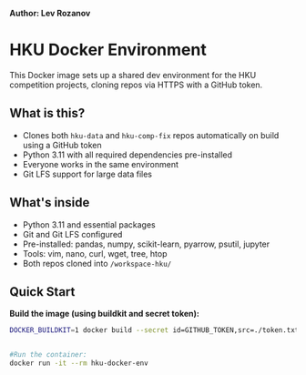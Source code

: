 **Author: Lev Rozanov**

# HKU Docker Environment

This Docker image sets up a shared dev environment for the HKU competition projects, cloning repos via HTTPS with a GitHub token.

## What is this?

- Clones both `hku-data` and `hku-comp-fix` repos automatically on build using a GitHub token  
- Python 3.11 with all required dependencies pre-installed  
- Everyone works in the same environment  
- Git LFS support for large data files  

## What's inside

- Python 3.11 and essential packages  
- Git and Git LFS configured  
- Pre-installed: pandas, numpy, scikit-learn, pyarrow, psutil, jupyter  
- Tools: vim, nano, curl, wget, tree, htop  
- Both repos cloned into `/workspace-hku/`  

## Quick Start

**Build the image (using buildkit and secret token):**  
```bash
DOCKER_BUILDKIT=1 docker build --secret id=GITHUB_TOKEN,src=./token.txt -t hku-docker-env .


#Run the container:
docker run -it --rm hku-docker-env
